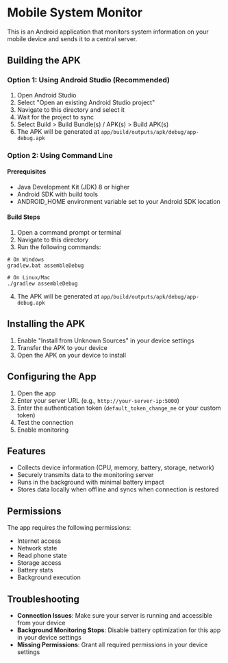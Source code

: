 # Mobile System Monitor

This is an Android application that monitors system information on your mobile device and sends it to a central server.

## Building the APK

### Option 1: Using Android Studio (Recommended)

1. Open Android Studio
2. Select "Open an existing Android Studio project"
3. Navigate to this directory and select it
4. Wait for the project to sync
5. Select Build > Build Bundle(s) / APK(s) > Build APK(s)
6. The APK will be generated at `app/build/outputs/apk/debug/app-debug.apk`

### Option 2: Using Command Line

#### Prerequisites

- Java Development Kit (JDK) 8 or higher
- Android SDK with build tools
- ANDROID_HOME environment variable set to your Android SDK location

#### Build Steps

1. Open a command prompt or terminal
2. Navigate to this directory
3. Run the following commands:

```
# On Windows
gradlew.bat assembleDebug

# On Linux/Mac
./gradlew assembleDebug
```

4. The APK will be generated at `app/build/outputs/apk/debug/app-debug.apk`

## Installing the APK

1. Enable "Install from Unknown Sources" in your device settings
2. Transfer the APK to your device
3. Open the APK on your device to install

## Configuring the App

1. Open the app
2. Enter your server URL (e.g., `http://your-server-ip:5000`)
3. Enter the authentication token (`default_token_change_me` or your custom token)
4. Test the connection
5. Enable monitoring

## Features

- Collects device information (CPU, memory, battery, storage, network)
- Securely transmits data to the monitoring server
- Runs in the background with minimal battery impact
- Stores data locally when offline and syncs when connection is restored

## Permissions

The app requires the following permissions:
- Internet access
- Network state
- Read phone state
- Storage access
- Battery stats
- Background execution

## Troubleshooting

- **Connection Issues**: Make sure your server is running and accessible from your device
- **Background Monitoring Stops**: Disable battery optimization for this app in your device settings
- **Missing Permissions**: Grant all required permissions in your device settings
